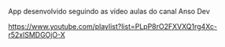 App desenvolvido seguindo as vídeo aulas do canal Anso Dev

https://www.youtube.com/playlist?list=PLpP8rO2FXVXQ1rg4Xc-r52xlSMDGOjO-X
